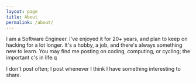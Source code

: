 ```yaml
---
layout: page
title: About
permalink: /about/
---
```


I am a Software Engineer. I've enjoyed it for 20+ years, and plan to keep on hacking for a lot longer. It's a hobby, a job, and there's always something new to learn. You may find me posting on coding, computing, or cycling; the important c's in life.q

I don't post often; I post whenever I think I have something interesting to share.
